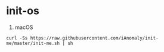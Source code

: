 # init-os
1. macOS

`curl -Ss https://raw.githubusercontent.com/iAnomaly/init-me/master/init-me.sh | sh`
